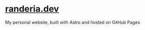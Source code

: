 # [randeria.dev](https://randeria.dev)
My personal website, built with Astro and hosted on GitHub Pages
